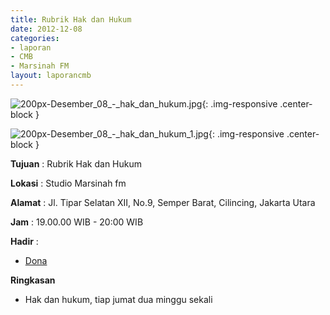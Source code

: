 ```yaml
---
title: Rubrik Hak dan Hukum
date: 2012-12-08
categories:
- laporan
- CMB
- Marsinah FM
layout: laporancmb
---
```


![200px-Desember_08_-_hak_dan_hukum.jpg](/uploads/200px-Desember_08_-_hak_dan_hukum.jpg){: .img-responsive .center-block }

![200px-Desember_08_-_hak_dan_hukum_1.jpg](/uploads/200px-Desember_08_-_hak_dan_hukum_1.jpg){: .img-responsive .center-block }


**Tujuan** : Rubrik Hak dan Hukum 

**Lokasi** : Studio Marsinah fm 

**Alamat** : Jl. Tipar Selatan XII, No.9, Semper Barat, Cilincing, Jakarta Utara 

**Jam** : 19.00.00 WIB - 20:00 WIB 

**Hadir** :
* [Dona](http://wiki.ciptamedia.org/wiki/Dona)

**Ringkasan**  
* Hak dan hukum, tiap jumat dua minggu sekali
